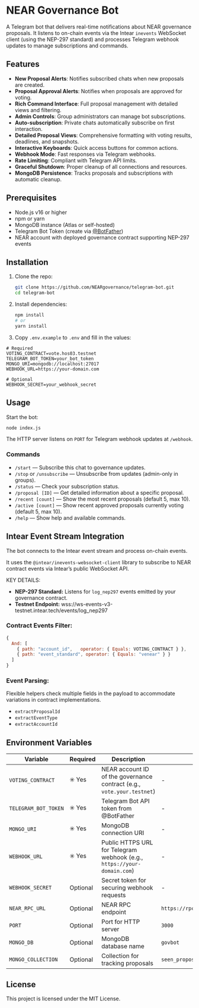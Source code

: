 # NEAR Governance Bot
A Telegram bot that delivers real-time notifications about NEAR governance proposals. It listens to on-chain events via the Intear `inevents` WebSocket client (using the NEP-297 standard) and processes Telegram webhook updates to manage subscriptions and commands.

## Features
- **New Proposal Alerts**: Notifies subscribed chats when new proposals are created.
- **Proposal Approval Alerts**: Notifies when proposals are approved for voting.
- **Rich Command Interface**: Full proposal management with detailed views and filtering.
- **Admin Controls**: Group administrators can manage bot subscriptions.
- **Auto-subscription**: Private chats automatically subscribe on first interaction.
- **Detailed Proposal Views**: Comprehensive formatting with voting results, deadlines, and snapshots.
- **Interactive Keyboards**: Quick access buttons for common actions.
- **Webhook Mode**: Fast responses via Telegram webhooks.
- **Rate Limiting**: Compliant with Telegram API limits.
- **Graceful Shutdown**: Proper cleanup of all connections and resources.
- **MongoDB Persistence**: Tracks proposals and subscriptions with automatic cleanup.

## Prerequisites
- Node.js v16 or higher
- npm or yarn
- MongoDB instance (Atlas or self-hosted)
- Telegram Bot Token (create via [@BotFather](https://t.me/BotFather))
- NEAR account with deployed governance contract supporting NEP-297 events

## Installation

1. Clone the repo:
    ```bash
    git clone https://github.com/NEARgovernance/telegram-bot.git
    cd telegram-bot
    ```

2. Install dependencies:
    ```bash
    npm install
    # or
    yarn install
    ```
3. Copy `.env.example` to `.env` and fill in the values:

```env
# Required
VOTING_CONTRACT=vote.hos03.testnet
TELEGRAM_BOT_TOKEN=your_bot_token
MONGO_URI=mongodb://localhost:27017
WEBHOOK_URL=https://your-domain.com

# Optional
WEBHOOK_SECRET=your_webhook_secret
```

## Usage
Start the bot:
```bash
node index.js
```
The HTTP server listens on `PORT` for Telegram webhook updates at `/webhook`.

### Commands
* `/start` — Subscribe this chat to governance updates.
* `/stop` or `/unsubscribe` — Unsubscribe from updates (admin-only in groups).
* `/status` — Check your subscription status.
* `/proposal [ID]` — Get detailed information about a specific proposal.
* `/recent [count]` — Show the most recent proposals (default 5, max 10).
* `/active [count]` — Show recent approved proposals currently voting (default 5, max 10).
* `/help` — Show help and available commands.

## Intear Event Stream Integration
The bot connects to the Intear event stream and process on-chain events.

It uses the `@intear/inevents-websocket-client` library to subscribe to NEAR contract events via Intear’s public WebSocket API.

KEY DETAILS:
* **NEP-297 Standard:** Listens for `log_nep297` events emitted by your governance contract.
* **Testnet Endpoint:** wss://ws-events-v3-testnet.intear.tech/events/log_nep297

### Contract Events Filter:
```js
{
  And: [
    { path: "account_id",   operator: { Equals: VOTING_CONTRACT } },
    { path: "event_standard", operator: { Equals: "venear" } }
  ]
}
```

### Event Parsing:
Flexible helpers check multiple fields in the payload to accommodate variations in contract implementations.

* `extractProposalId`
* `extractEventType`
* `extractAccountId`

## Environment Variables
| Variable             | Required | Description                                                            | Default |
| -------------------- | -------- | ---------------------------------------------------------------------- | ------- |
| `VOTING_CONTRACT`    | ✳️ Yes   | NEAR account ID of the governance contract (e.g., `vote.your.testnet`) | - |
| `TELEGRAM_BOT_TOKEN` | ✳️ Yes   | Telegram Bot API token from @BotFather                                 | - |
| `MONGO_URI`          | ✳️ Yes   | MongoDB connection URI                                                 | - |
| `WEBHOOK_URL`        | ✳️ Yes   | Public HTTPS URL for Telegram webhook (e.g., `https://your-domain.com`) | - |
| `WEBHOOK_SECRET`     | Optional | Secret token for securing webhook requests                             | - |
| `NEAR_RPC_URL`       | Optional | NEAR RPC endpoint                                                      | `https://rpc.testnet.near.org` |
| `PORT`               | Optional | Port for HTTP server                                                   | `3000` |
| `MONGO_DB`           | Optional | MongoDB database name                                                  | `govbot` |
| `MONGO_COLLECTION`   | Optional | Collection for tracking proposals | `seen_proposals` |

## License
This project is licensed under the MIT License.
